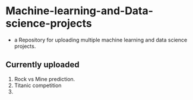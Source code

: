 # Machine-learning-and-Data-science-projects

- a Repository for uploading multiple machine learning and data science projects.

## Currently uploaded

1. Rock vs Mine prediction.
2. Titanic competition
3. 
